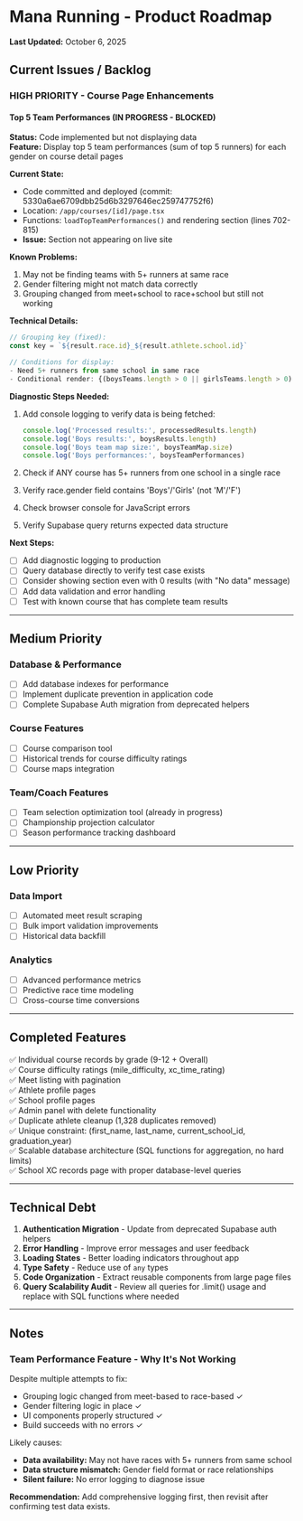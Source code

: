 # Mana Running - Product Roadmap

**Last Updated:** October 6, 2025

## Current Issues / Backlog

### HIGH PRIORITY - Course Page Enhancements

#### Top 5 Team Performances (IN PROGRESS - BLOCKED)
**Status:** Code implemented but not displaying data  
**Feature:** Display top 5 team performances (sum of top 5 runners) for each gender on course detail pages

**Current State:**
- Code committed and deployed (commit: 5330a6ae6709dbb25d6b3297646ec259747752f6)
- Location: `/app/courses/[id]/page.tsx`
- Functions: `loadTopTeamPerformances()` and rendering section (lines 702-815)
- **Issue:** Section not appearing on live site

**Known Problems:**
1. May not be finding teams with 5+ runners at same race
2. Gender filtering might not match data correctly
3. Grouping changed from meet+school to race+school but still not working

**Technical Details:**
```typescript
// Grouping key (fixed):
const key = `${result.race.id}_${result.athlete.school.id}`

// Conditions for display:
- Need 5+ runners from same school in same race
- Conditional render: {(boysTeams.length > 0 || girlsTeams.length > 0) && ...}
```

**Diagnostic Steps Needed:**
1. Add console logging to verify data is being fetched:
   ```typescript
   console.log('Processed results:', processedResults.length)
   console.log('Boys results:', boysResults.length)
   console.log('Boys team map size:', boysTeamMap.size)
   console.log('Boys performances:', boysTeamPerformances)
   ```

2. Check if ANY course has 5+ runners from one school in a single race
3. Verify race.gender field contains 'Boys'/'Girls' (not 'M'/'F')
4. Check browser console for JavaScript errors
5. Verify Supabase query returns expected data structure

**Next Steps:**
- [ ] Add diagnostic logging to production
- [ ] Query database directly to verify test case exists
- [ ] Consider showing section even with 0 results (with "No data" message)
- [ ] Add data validation and error handling
- [ ] Test with known course that has complete team results

---

## Medium Priority

### Database & Performance
- [ ] Add database indexes for performance
- [ ] Implement duplicate prevention in application code
- [ ] Complete Supabase Auth migration from deprecated helpers

### Course Features
- [ ] Course comparison tool
- [ ] Historical trends for course difficulty ratings
- [ ] Course maps integration

### Team/Coach Features
- [ ] Team selection optimization tool (already in progress)
- [ ] Championship projection calculator
- [ ] Season performance tracking dashboard

---

## Low Priority

### Data Import
- [ ] Automated meet result scraping
- [ ] Bulk import validation improvements
- [ ] Historical data backfill

### Analytics
- [ ] Advanced performance metrics
- [ ] Predictive race time modeling
- [ ] Cross-course time conversions

---

## Completed Features

✅ Individual course records by grade (9-12 + Overall)  
✅ Course difficulty ratings (mile_difficulty, xc_time_rating)  
✅ Meet listing with pagination  
✅ Athlete profile pages  
✅ School profile pages  
✅ Admin panel with delete functionality  
✅ Duplicate athlete cleanup (1,328 duplicates removed)  
✅ Unique constraint: (first_name, last_name, current_school_id, graduation_year)  
✅ Scalable database architecture (SQL functions for aggregation, no hard limits)  
✅ School XC records page with proper database-level queries

---

## Technical Debt

1. **Authentication Migration** - Update from deprecated Supabase auth helpers
2. **Error Handling** - Improve error messages and user feedback
3. **Loading States** - Better loading indicators throughout app
4. **Type Safety** - Reduce use of `any` types
5. **Code Organization** - Extract reusable components from large page files
6. **Query Scalability Audit** - Review all queries for .limit() usage and replace with SQL functions where needed

---

## Notes

### Team Performance Feature - Why It's Not Working
Despite multiple attempts to fix:
- Grouping logic changed from meet-based to race-based ✓
- Gender filtering logic in place ✓
- UI components properly structured ✓
- Build succeeds with no errors ✓

Likely causes:
- **Data availability:** May not have races with 5+ runners from same school
- **Data structure mismatch:** Gender field format or race relationships
- **Silent failure:** No error logging to diagnose issue

**Recommendation:** Add comprehensive logging first, then revisit after confirming test data exists.
